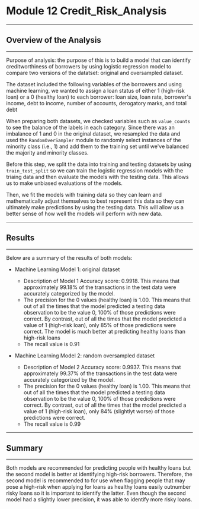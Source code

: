 # Module 12 Credit_Risk_Analysis

---

## Overview of the Analysis

---

Purpose of analysis: the purpose of this is to build a model that can identify creditworthiness of borrowers by using logistic regression model to compare two versions of the datatset: original and oversampled dataset.

The dataset included the following variables of the borrowers and using machine learning, we wanted to assign a loan status of either 1 (high-risk loan) or a 0 (healthy loan) to each borrower: loan size, loan rate, borrower's income, debt to income, number of accounts, derogatory marks, and total debt

When preparing both datasets, we checked variables such as `value_counts` to see the balance of the labels in each category. Since there was an imbalance of 1 and 0 in the original dataset, we resampled the data and used the `RandomOverSampler` module to randomly select instances of the minority class (i.e., 1) and add them to the training set until we've balanced the majority and minority classes.

Before this step, we split the data into training and testing datasets by using `train_test_split` so we can train the logistic regression models with the triaing data and then evaluate the models with the testing data. This allows us to make unbiased evaluations of the models.

Then, we fit the models with training data so they can learn and mathematically adjust themselves to best represent this data so they can ultimately make predictions by using the testing data. This will allow us a better sense of how well the models will perform with new data.

---

## Results

---

Below are a summary of the results of both models:

- Machine Learning Model 1: original dataset

  - Description of Model 1 Accuracy score: 0.9918. This means that approximately 99.18% of the transactions in the test data were accurately categorized by the model.
  - The precision for the 0 values (healthy loan) is 1.00. This means that out of all the times that the model predicted a testing data observation to be the value 0, 100% of those predictions were correct. By contrast, out of all the times that the model predicted a value of 1 (high-risk loan), only 85% of those predictions were correct. The model is much better at predicting healthy loans than high-risk loans
  - The recall value is 0.91

- Machine Learning Model 2: random oversampled dataset
  - Description of Model 2 Accuracy score: 0.9937. This means that approximately 99.37% of the transactions in the test data were accurately categorized by the model.
  - The precision for the 0 values (healthy loan) is 1.00. This means that out of all the times that the model predicted a testing data observation to be the value 0, 100% of those predictions were correct. By contrast, out of all the times that the model predicted a value of 1 (high-risk loan), only 84% (slightlyt worse) of those predictions were correct.
  - The recall value is 0.99

---

## Summary

---

Both models are recommended for predicting people with healthy loans but the second model is better at identifying high-risk borrowers. Therefore, the second model is recommended to for use when flagging people that may pose a high-risk when applying for loans as healthy loans easily outnumber risky loans so it is important to identify the latter. Even though the second model had a slightly lower precision, it was able to identify more risky loans.
